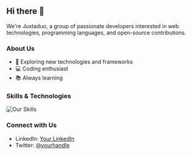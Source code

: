 ## Hi there 👋

We're Juxtaduo, a group of passionate developers interested in web technologies, programming languages, and open-source contributions.

### About Us
- 🌟 Exploring new technologies and frameworks
- 💻 Coding enthusiast
- 📚 Always learning

### Skills & Technologies
![Our Skills](https://skillicons.dev/icons?i=javascript,typescript,python,java,html,css,react,node,git,linux,docker&perline=10)

### Connect with Us
- LinkedIn: [Your LinkedIn](https://linkedin.com/in/yourprofile)
- Twitter: [@yourhandle](https://twitter.com/yourhandle)

<!-- Hidden comments for future updates -->
<!--
**Here are some ideas to get you started:**

🙋‍♀️ A short introduction - what is your organization all about?
🌈 Contribution guidelines - how can the community get involved?
👩‍💻 Useful resources - where can the community find your docs? Is there anything else the community should know?
🍿 Fun facts - what does your team eat for breakfast?
🧙 Remember, you can do mighty things with the power of [Markdown](https://docs.github.com/github/writing-on-github/getting-started-with-writing-and-formatting-on-github/basic-writing-and-formatting-syntax)
-->

